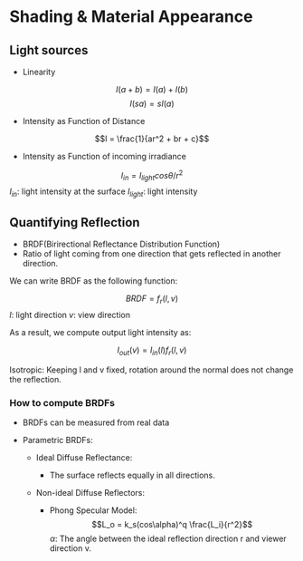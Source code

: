 # Shading & Material Appearance

## Light sources

- Linearity

$$I(a+b) = I(a) + I(b)$$
$$I(sa) = sI(a)$$

- Intensity as Function of Distance

$$I = \frac{1}{ar^2 + br + c}$$

- Intensity as Function of incoming irradiance

$$I_{in} = I_{light}cos\theta / r^2$$
$I_{in}$: light intensity at the surface
$I_{light}$: light intensity

## Quantifying Reflection

- BRDF(Birirectional Reflectance Distribution Function)
- Ratio of light coming from one direction that gets reflected in another direction.  

We can write BRDF as the following function:  

$$BRDF = f_r(l, v)$$
$l$: light direction
$v$: view direction

As a result, we compute output light intensity as:  

$$I_{out}(v) = I_{in}(l)f_r(l, v)$$

Isotropic: Keeping l and v fixed, rotation around the normal does not change the reflection.  

### How to compute BRDFs

- BRDFs can be measured from real data
- Parametric BRDFs:

  - Ideal Diffuse Reflectance:
    - The surface reflects equally in all directions.  

  - Non-ideal Diffuse Reflectors:
    - Phong Specular Model:
    $$L_o = k_s(cos\alpha)^q \frac{L_i}{r^2}$$
    $\alpha$: The angle between the ideal reflection direction r and viewer direction v.
